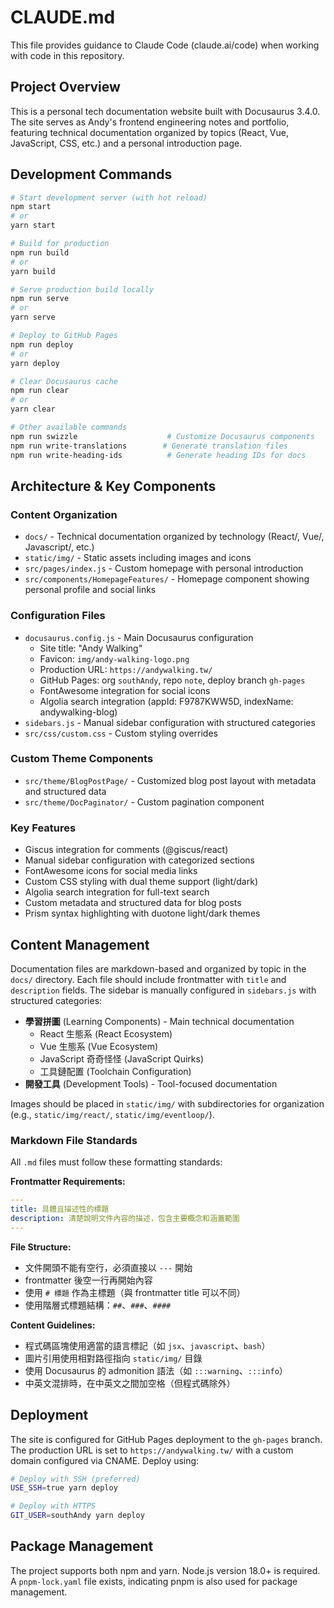 # CLAUDE.md

This file provides guidance to Claude Code (claude.ai/code) when working with code in this repository.

## Project Overview

This is a personal tech documentation website built with Docusaurus 3.4.0. The site serves as Andy's frontend engineering notes and portfolio, featuring technical documentation organized by topics (React, Vue, JavaScript, CSS, etc.) and a personal introduction page.

## Development Commands

```bash
# Start development server (with hot reload)
npm start
# or
yarn start

# Build for production
npm run build
# or  
yarn build

# Serve production build locally
npm run serve
# or
yarn serve

# Deploy to GitHub Pages
npm run deploy
# or
yarn deploy

# Clear Docusaurus cache
npm run clear
# or
yarn clear

# Other available commands
npm run swizzle                    # Customize Docusaurus components
npm run write-translations        # Generate translation files
npm run write-heading-ids          # Generate heading IDs for docs
```

## Architecture & Key Components

### Content Organization
- `docs/` - Technical documentation organized by technology (React/, Vue/, Javascript/, etc.)
- `static/img/` - Static assets including images and icons
- `src/pages/index.js` - Custom homepage with personal introduction
- `src/components/HomepageFeatures/` - Homepage component showing personal profile and social links

### Configuration Files
- `docusaurus.config.js` - Main Docusaurus configuration
  - Site title: "Andy Walking"
  - Favicon: `img/andy-walking-logo.png`
  - Production URL: `https://andywalking.tw/`
  - GitHub Pages: org `southAndy`, repo `note`, deploy branch `gh-pages`
  - FontAwesome integration for social icons
  - Algolia search integration (appId: F9787KWW5D, indexName: andywalking-blog)
- `sidebars.js` - Manual sidebar configuration with structured categories
- `src/css/custom.css` - Custom styling overrides

### Custom Theme Components
- `src/theme/BlogPostPage/` - Customized blog post layout with metadata and structured data
- `src/theme/DocPaginator/` - Custom pagination component

### Key Features
- Giscus integration for comments (@giscus/react)
- Manual sidebar configuration with categorized sections
- FontAwesome icons for social media links
- Custom CSS styling with dual theme support (light/dark)
- Algolia search integration for full-text search
- Custom metadata and structured data for blog posts
- Prism syntax highlighting with duotone light/dark themes

## Content Management

Documentation files are markdown-based and organized by topic in the `docs/` directory. Each file should include frontmatter with `title` and `description` fields. The sidebar is manually configured in `sidebars.js` with structured categories:

- **學習拼圖** (Learning Components) - Main technical documentation
  - React 生態系 (React Ecosystem)
  - Vue 生態系 (Vue Ecosystem) 
  - JavaScript 奇奇怪怪 (JavaScript Quirks)
  - 工具鏈配置 (Toolchain Configuration)
- **開發工具** (Development Tools) - Tool-focused documentation

Images should be placed in `static/img/` with subdirectories for organization (e.g., `static/img/react/`, `static/img/eventloop/`).

### Markdown File Standards

All `.md` files must follow these formatting standards:

**Frontmatter Requirements:**
```yaml
---
title: 具體且描述性的標題
description: 清楚說明文件內容的描述，包含主要概念和涵蓋範圍
---
```

**File Structure:**
- 文件開頭不能有空行，必須直接以 `---` 開始
- frontmatter 後空一行再開始內容
- 使用 `# 標題` 作為主標題（與 frontmatter title 可以不同）
- 使用階層式標題結構：`##`、`###`、`####`

**Content Guidelines:**
- 程式碼區塊使用適當的語言標記（如 `jsx`、`javascript`、`bash`）
- 圖片引用使用相對路徑指向 `static/img/` 目錄
- 使用 Docusaurus 的 admonition 語法（如 `:::warning`、`:::info`）
- 中英文混排時，在中英文之間加空格（但程式碼除外）

## Deployment

The site is configured for GitHub Pages deployment to the `gh-pages` branch. The production URL is set to `https://andywalking.tw/` with a custom domain configured via CNAME. Deploy using:

```bash
# Deploy with SSH (preferred)
USE_SSH=true yarn deploy

# Deploy with HTTPS
GIT_USER=southAndy yarn deploy
```

## Package Management

The project supports both npm and yarn. Node.js version 18.0+ is required. A `pnpm-lock.yaml` file exists, indicating pnpm is also used for package management.